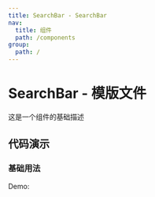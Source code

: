 ```yaml
---
title: SearchBar - SearchBar
nav:
  title: 组件
  path: /components
group:
  path: /
---
```


# SearchBar - 模版文件

这是一个组件的基础描述

## 代码演示

### 基础用法

Demo:

<code src="./demos/index.tsx"  background="#f0f2f5" />
